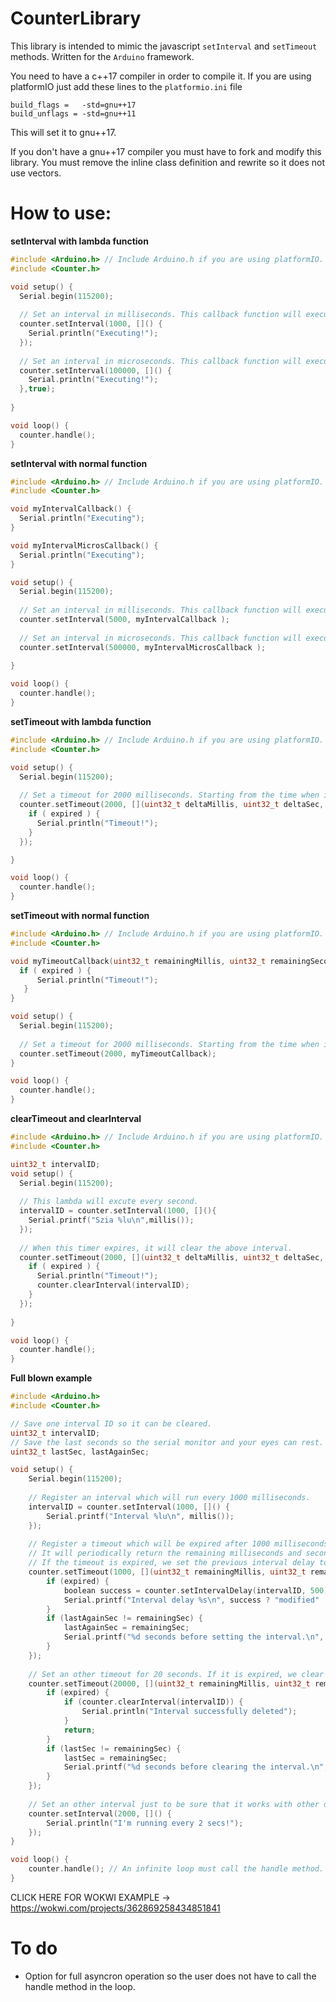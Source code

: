 # CounterLibrary
 This library is intended to mimic the javascript `setInterval` and `setTimeout` methods.
 Written for the `Arduino` framework.


You need to have a c++17 compiler in order to compile it.
If you are using platformIO just add these lines to the `platformio.ini` file

```
build_flags = 	-std=gnu++17
build_unflags = -std=gnu++11
```

This will set it to gnu++17.


If you don't have a gnu++17 compiler you must have to fork and modify this library.
You must remove the inline class definition and rewrite so it does not use vectors.

# How to use:

**setInterval with lambda function**

```cpp
#include <Arduino.h> // Include Arduino.h if you are using platformIO.
#include <Counter.h>

void setup() {
  Serial.begin(115200);
  
  // Set an interval in milliseconds. This callback function will execute in every 1000 milliseconds.
  counter.setInterval(1000, []() {
    Serial.println("Executing!");
  });
  
  // Set an interval in microseconds. This callback function will execute in every 100000 microsecond.
  counter.setInterval(100000, []() {
    Serial.println("Executing!");
  },true);
  
}

void loop() {
  counter.handle();
}
```


**setInterval with normal function**

```cpp
#include <Arduino.h> // Include Arduino.h if you are using platformIO.
#include <Counter.h>

void myIntervalCallback() {
  Serial.println("Executing");
}

void myIntervalMicrosCallback() {
  Serial.println("Executing");
}

void setup() {
  Serial.begin(115200);
  
  // Set an interval in milliseconds. This callback function will execute in every 5000 milliseconds.
  counter.setInterval(5000, myIntervalCallback );
 
  // Set an interval in microseconds. This callback function will execute in every 500000 microseconds.
  counter.setInterval(500000, myIntervalMicrosCallback );
  
}

void loop() {
  counter.handle();
}
```


**setTimeout with lambda function**

```cpp
#include <Arduino.h> // Include Arduino.h if you are using platformIO.
#include <Counter.h>

void setup() {
  Serial.begin(115200);
  
  // Set a timeout for 2000 milliseconds. Starting from the time when it is registered.
  counter.setTimeout(2000, [](uint32_t deltaMillis, uint32_t deltaSec, boolean expired) {
    if ( expired ) {
      Serial.println("Timeout!");
    }
  });

}

void loop() {
  counter.handle();
}
```


**setTimeout with normal function**

```cpp
#include <Arduino.h> // Include Arduino.h if you are using platformIO.
#include <Counter.h>

void myTimeoutCallback(uint32_t remainingMillis, uint32_t remainingSeconds, boolean expired) {
  if ( expired ) {
      Serial.println("Timeout!");
   }
}

void setup() {
  Serial.begin(115200);
  
  // Set a timeout for 2000 milliseconds. Starting from the time when it is registered.
  counter.setTimeout(2000, myTimeoutCallback);
}

void loop() {
  counter.handle();
}
```


**clearTimeout and clearInterval**

```cpp
#include <Arduino.h> // Include Arduino.h if you are using platformIO.
#include <Counter.h>

uint32_t intervalID;
void setup() {
  Serial.begin(115200);
  
  // This lambda will excute every second.
  intervalID = counter.setInterval(1000, [](){
    Serial.printf("Szia %lu\n",millis());
  });
  
  // When this timer expires, it will clear the above interval.
  counter.setTimeout(2000, [](uint32_t deltaMillis, uint32_t deltaSec, boolean expired) {
    if ( expired ) {
      Serial.println("Timeout!");
      counter.clearInterval(intervalID);
    }
  });
  
}

void loop() {
  counter.handle();
}
```

**Full blown example**

```cpp
#include <Arduino.h>
#include <Counter.h>

// Save one interval ID so it can be cleared.
uint32_t intervalID;
// Save the last seconds so the serial monitor and your eyes can rest.
uint32_t lastSec, lastAgainSec;

void setup() {
    Serial.begin(115200);
    
    // Register an interval which will run every 1000 milliseconds.
    intervalID = counter.setInterval(1000, []() {
        Serial.printf("Interval %lu\n", millis());
    });
    
    // Register a timeout which will be expired after 1000 milliseconds.
    // It will periodically return the remaining milliseconds and seconds before the expired flag is set.
    // If the timeout is expired, we set the previous interval delay to 500 millisec for demonstration
    counter.setTimeout(1000, [](uint32_t remainingMillis, uint32_t remainingSec, boolean expired) {
        if (expired) {
            boolean success = counter.setIntervalDelay(intervalID, 500);
            Serial.printf("Interval delay %s\n", success ? "modified" : "failed to modify.");
        }
        if (lastAgainSec != remainingSec) {
            lastAgainSec = remainingSec;
            Serial.printf("%d seconds before setting the interval.\n", lastAgainSec);
        }
    });
    
    // Set an other timeout for 20 seconds. If it is expired, we clear the previous interval for demonstration.
    counter.setTimeout(20000, [](uint32_t remainingMillis, uint32_t remainingSec, boolean expired) {
        if (expired) {
            if (counter.clearInterval(intervalID)) {
                Serial.println("Interval successfully deleted");
            }
            return;
        }
        if (lastSec != remainingSec) {
            lastSec = remainingSec;
            Serial.printf("%d seconds before clearing the interval.\n", lastSec);
        }
    });
    
    // Set an other interval just to be sure that it works with other delay.
    counter.setInterval(2000, []() {
        Serial.println("I'm running every 2 secs!");
    });
}

void loop() {
    counter.handle(); // An infinite loop must call the handle method.
}
```

CLICK HERE FOR WOKWI EXAMPLE -> https://wokwi.com/projects/362869258434851841

# To do
- Option for full asyncron operation so the user does not have to call the handle method in the loop.
